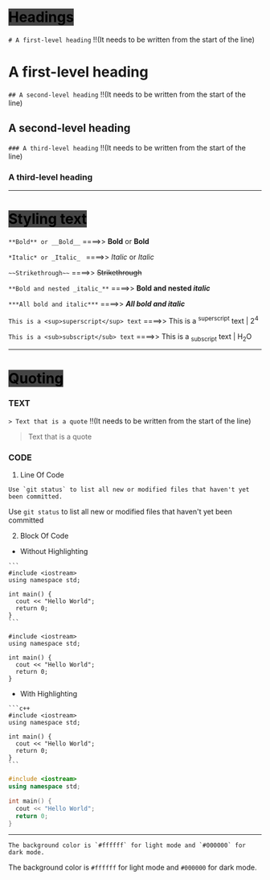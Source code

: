 <h1><mark style="background-color: #444;">Headings</mark></h1>

`# A first-level heading` !!(It needs to be written from the start of the line)
# A first-level heading  


`## A second-level heading` !!(It needs to be written from the start of the line)
## A second-level heading 

`### A third-level heading` !!(It needs to be written from the start of the line)
### A third-level heading 

<hr>

<h1><mark style="background-color: #444;">Styling text</mark></h1>

`**Bold** or __Bold__`  ====>> **Bold** or __Bold__

`*Italic* or _Italic_ ` ====>> *Italic* or _Italic_

`~~Strikethrough~~`  ====>> ~~Strikethrough~~

`**Bold and nested _italic_**`  ====>> **Bold and nested _italic_**

`***All bold and italic***`  ====>> ***All bold and italic***	

`This is a <sup>superscript</sup> text`  ====>> This is a <sup>superscript</sup> text  | 2<sup>4</sup>

`This is a <sub>subscript</sub> text`  ====>> This is a <sub>subscript</sub> text  | H<sub>2</sub>O

<hr>

<h1><mark style="background-color: #444;">Quoting</mark></h1>

### TEXT
`> Text that is a quote` !!(It needs to be written from the start of the line)
> Text that is a quote

### CODE
1. Line Of Code

``Use `git status` to list all new or modified files that haven't yet been committed.``

Use `git status` to list all new or modified files that haven't yet been committed


2. Block Of Code

* Without Highlighting

````
```
#include <iostream>
using namespace std;

int main() {
  cout << "Hello World";
  return 0;
}
```
````
```
#include <iostream>
using namespace std;

int main() {
  cout << "Hello World";
  return 0;
}
```


* With Highlighting

````
```c++
#include <iostream>
using namespace std;

int main() {
  cout << "Hello World";
  return 0;
}
```
````
```c++
#include <iostream>
using namespace std;

int main() {
  cout << "Hello World";
  return 0;
}
```

<hr>


``The background color is `#ffffff` for light mode and `#000000` for dark mode.``

The background color is `#ffffff` for light mode and `#000000` for dark mode.
